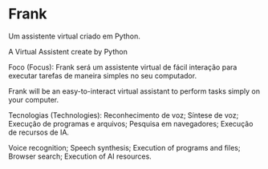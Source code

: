 # Frank
Um assistente virtual criado em Python. 

A Virtual Assistent create by Python 

Foco (Focus): 
Frank será um assistente virtual de fácil interação para executar tarefas de maneira simples no seu computador. 

Frank will be an easy-to-interact virtual assistant to perform tasks simply on your computer.

Tecnologias (Technologies):
Reconhecimento de voz;
Síntese de voz;
Execução de programas e arquivos; 
Pesquisa em navegadores; 
Execução de recursos de IA.

Voice recognition;
Speech synthesis;
Execution of programs and files;
Browser search;
Execution of AI resources.

